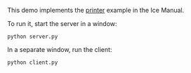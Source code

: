This demo implements the [printer][1] example in the Ice Manual.

To run it, start the server in a window:

```
python server.py
```

In a separate window, run the client:

```
python client.py
```

[1]: https://doc.zeroc.com/display/Ice37/Writing+an+Ice+Application+with+Python
